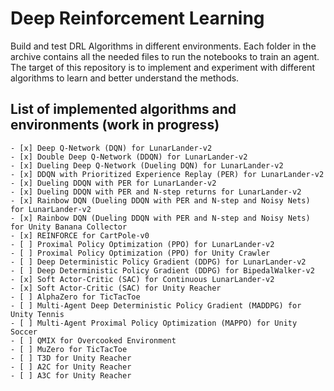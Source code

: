 # Deep Reinforcement Learning
 Build and test DRL Algorithms in different environments.
 Each folder in the archive contains all the needed files to run the notebooks to train an agent.
 The target of this repository is to implement and experiment with different algorithms to learn and better understand the methods.

 ## List of implemented algorithms and environments (work in progress)

    - [x] Deep Q-Network (DQN) for LunarLander-v2
    - [x] Double Deep Q-Network (DDQN) for LunarLander-v2
    - [x] Dueling Deep Q-Network (Dueling DQN) for LunarLander-v2
    - [x] DDQN with Prioritized Experience Replay (PER) for LunarLander-v2
    - [x] Dueling DDQN with PER for LunarLander-v2
    - [x] Dueling DDQN with PER and N-step returns for LunarLander-v2
    - [x] Rainbow DQN (Dueling DDQN with PER and N-step and Noisy Nets) for LunarLander-v2
    - [x] Rainbow DQN (Dueling DDQN with PER and N-step and Noisy Nets) for Unity Banana Collector
    - [x] REINFORCE for CartPole-v0
    - [ ] Proximal Policy Optimization (PPO) for LunarLander-v2
    - [ ] Proximal Policy Optimization (PPO) for Unity Crawler
    - [ ] Deep Deterministic Policy Gradient (DDPG) for LunarLander-v2
    - [ ] Deep Deterministic Policy Gradient (DDPG) for BipedalWalker-v2
    - [x] Soft Actor-Critic (SAC) for Continuous LunarLander-v2
    - [x] Soft Actor-Critic (SAC) for Unity Reacher
    - [ ] AlphaZero for TicTacToe
    - [ ] Multi-Agent Deep Deterministic Policy Gradient (MADDPG) for Unity Tennis
    - [ ] Multi-Agent Proximal Policy Optimization (MAPPO) for Unity Soccer
    - [ ] QMIX for Overcooked Environment
    - [ ] MuZero for TicTacToe
    - [ ] T3D for Unity Reacher
    - [ ] A2C for Unity Reacher
    - [ ] A3C for Unity Reacher